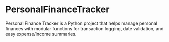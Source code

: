 # PersonalFinanceTracker
Personal Finance Tracker is a Python project that helps manage personal finances with modular functions for transaction logging, date validation, and easy expense/income summaries.
